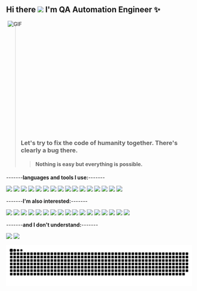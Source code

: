 ## Hi there <a href="https://www.gautamkrishnar.com/"><img src="https://media.giphy.com/media/hvRJCLFzcasrR4ia7z/giphy.gif" width="5%"></a>  I'm QA Automation Engineer ✨ 

<img align="right" alt="GIF" src="https://user-images.githubusercontent.com/74038190/264141683-8aa99f6c-267d-4977-9cd3-1a4c11675863.gif" width="500" height="320" />

> ### Let's try to fix the code of humanity together. There's clearly a bug there.
>> #### Nothing is easy but everything is possible.

-------**languages and tools I use:**-------  

<code><img height="30" src="https://user-images.githubusercontent.com/25181517/183423507-c056a6f9-1ba8-4312-a350-19bcbc5a8697.png"></code>
<code><img height="30" src="https://user-images.githubusercontent.com/25181517/117447155-6a868a00-af3d-11eb-9cfe-245df15c9f3f.png"></code>
<code><img height="30" src="https://github.com/marwin1991/profile-technology-icons/assets/136815194/82df4543-236b-4e45-9604-5434e3faab17"></code>
<code><img height="30" src="https://user-images.githubusercontent.com/25181517/192107854-765620d7-f909-4953-a6da-36e1ef69eea6.png"></code>
<code><img height="30" src="https://user-images.githubusercontent.com/25181517/192108372-f71d70ac-7ae6-4c0d-8395-51d8870c2ef0.png"></code>
<code><img height="30" src="https://user-images.githubusercontent.com/25181517/192108374-8da61ba1-99ec-41d7-80b8-fb2f7c0a4948.png"></code>
<code><img height="30" src="https://user-images.githubusercontent.com/25181517/192108893-b1eed3c7-b2c4-4e1c-9e9f-c7e83637b33d.png"></code>
<code><img height="30" src="https://user-images.githubusercontent.com/25181517/192108891-d86b6220-e232-423a-bf5f-90903e6887c3.png"></code>
<code><img height="30" src="https://user-images.githubusercontent.com/25181517/192109061-e138ca71-337c-4019-8d42-4792fdaa7128.png"></code>
<code><img height="30" src="https://user-images.githubusercontent.com/25181517/183912952-83784e94-629d-4c34-a961-ae2ae795b662.png"></code>
<code><img height="30" src="https://user-images.githubusercontent.com/25181517/183859966-a3462d8d-1bc7-4880-b353-e2cbed900ed6.png"></code>
<code><img height="30" src="https://user-images.githubusercontent.com/25181517/184103699-d1b83c07-2d83-4d99-9a1e-83bd89e08117.png"></code>
<code><img height="30" src="https://user-images.githubusercontent.com/25181517/186884150-05e9ff6d-340e-4802-9533-2c3f02363ee3.png"></code>
<code><img height="30" src="https://user-images.githubusercontent.com/25181517/186884152-ae609cca-8cf1-4175-8d60-1ce1fa078ca2.png"></code>
<code><img height="30" src="https://user-images.githubusercontent.com/25181517/117269608-b7dcfb80-ae58-11eb-8e66-6cc8753553f0.png"></code>
<code><img height="30" src="https://user-images.githubusercontent.com/25181517/121406611-a8246b80-c95e-11eb-9b11-b771486377f6.png"></code>

-------**I'm also interested:**-------

[<code><img height="25" src="https://img.shields.io/badge/Coinbase-0052FF?style=for-the-badge&logo=Coinbase&logoColor=white"></code>](https://en.wikipedia.org/wiki/Coinbase)
[<code><img height="25" src="https://img.shields.io/badge/Bitcoin-102387?style=for-the-badge&logo=bitcoin&logoColor=white"></code>](https://en.wikipedia.org/wiki/Bitcoin)
[<code><img height="25" src="https://img.shields.io/badge/Amazon%20Prime-00A8E1?style=for-the-badge&logo=amazonprime&logoColor=white"></code>](https://en.wikipedia.org/wiki/Amazon_Prime)
[<code><img height="25" src="https://img.shields.io/badge/Adobe%20Photoshop-31A8FF?style=for-the-badge&logo=Adobe%20Photoshop&logoColor=black"></code>](https://en.wikipedia.org/wiki/Adobe_Photoshop)
[<code><img height="25" src="https://img.shields.io/badge/Pinacle Studio-C2A633?style=for-the-badge&logo"></code>](https://www.pinnaclesys.com/en/products/studio/?x-vehicle=ppc&utm_medium=cpc&utm_source=google&utm_campaign=pn-dd-all-adwordsppc&utm_content=133521959244&utm_term=pinnacle%20studio&utm_id=15790082377&x-vehicle=ppc&gad_source=1&gclid=Cj0KCQiAuqKqBhDxARIsAFZELmJto41zeGosyu7zXkRn43o0MpQbSyyEu8db7yu-kHi7ekQFrqjGt1AaAhabEALw_wcB)
[<code><img height="25" src="https://img.shields.io/badge/samsung%20pay-1D49C0?style=for-the-badge&logo=samsung%20pay&logoColor=white"></code>](https://en.wikipedia.org/wiki/Samsung_Pay)
[<code><img height="25" src="https://img.shields.io/badge/Nintendo_Switch-E60012?style=for-the-badge&logo=nintendo-switch&logoColor=white"></code>](https://en.wikipedia.org/wiki/Nintendo_Switch)
[<code><img height="25" src="https://img.shields.io/badge/Spotify-1ED760?&style=for-the-badge&logo=spotify&logoColor=white"></code>](https://en.wikipedia.org/wiki/Spotify)
[<code><img height="25" src="https://img.shields.io/badge/Netflix-E50914?style=for-the-badge&logo=netflix&logoColor=white"></code>](https://en.wikipedia.org/wiki/Netflix)
[<code><img height="25" src="https://img.shields.io/badge/Pickleball-FCD535?style=for-the-badge&logo"></code>](https://en.wikipedia.org/wiki/Pickleball)
[<code><img height="25" src="https://img.shields.io/badge/Jazz-A1A9BB?style=for-the-badge&logo"></code>](https://en.wikipedia.org/wiki/Jazz)
[<code><img height="25" src="https://img.shields.io/badge/Photo-3152A0?style=for-the-badge&logo"></code>](https://unsplash.com/)
[<code><img height="25" src="https://img.shields.io/badge/Traveling-FF9800?style=for-the-badge&logo"></code>](https://en.wikipedia.org/wiki/Travel)
[<code><img height="25" src="https://img.shields.io/badge/Architecture-21759B?style=for-the-badge&logo"></code>](https://en.wikipedia.org/wiki/Architecture)
[<code><img height="25" src="https://img.shields.io/badge/Design-02A9FF?style=for-the-badge&logo"></code>](https://en.wikipedia.org/wiki/Design)
[<code><img height="25" src="https://img.shields.io/badge/Modern_Art-FF6A00?style=for-the-badge&logo"></code>](https://en.wikipedia.org/wiki/Modern_art)
[<code><img height="25" src="https://img.shields.io/badge/Poker-4051B5?style=for-the-badge&logo"></code>](https://en.wikipedia.org/wiki/Poker)


-------**and I don't understand:**-------

[<code><img height="25" src="https://img.shields.io/badge/Hobby horsing-FF9900?style=for-the-badge&logo"></code>](https://en.wikipedia.org/wiki/Hobby_horsing)
[<code><img height="25" src="https://img.shields.io/badge/Wars-000000?style=for-the-badge&logo"></code>](https://en.wikipedia.org/wiki/War)

<!--![Snake animation](https://github.com/thepiyushmalhotra/thepiyushmalhotra/blob/output/github-contribution-grid-snake.svg)-->
![](https://github.com/Platane/snk/raw/output/github-contribution-grid-snake.svg)

